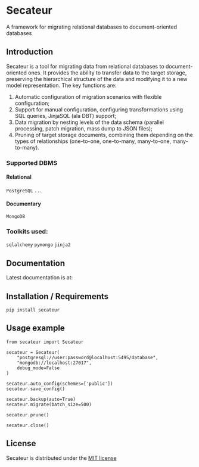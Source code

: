 # Secateur
A framework for migrating relational databases to document-oriented databases

## Introduction
Secateur is a tool for migrating data from relational databases to document-oriented ones.
It provides the ability to transfer data to the target storage, preserving the hierarchical structure of the data and modifying it to a new model representation.
The key functions are:
1. Automatic configuration of migration scenarios with flexible configuration;
2. Support for manual configuration, configuring transformations using SQL queries, JinjaSQL (ala DBT) support;
3. Data migration by nesting levels of the data schema (parallel processing, patch migration, mass dump to JSON files);
4. Pruning of target storage documents, combining them depending on the types of relationships (one-to-one, one-to-many, many-to-one, many-to-many).

### Supported DBMS
#### Relational
`PostgreSQL` `...`

#### Documentary
`MongoDB`

### Toolkits used:
`sqlalchemy` `pymongo` `jinja2`

## Documentation
Latest documentation is at:

## Installation / Requirements
`pip install secateur`

## Usage example
```
from secateur import Secateur

secateur = Secateur(
    "postgresql://user:password@localhost:5495/database",
    "mongodb://localhost:27017",
    debug_mode=False
)

secateur.auto_config(schemes=['public'])
secateur.save_config()

secateur.backup(auto=True)
secateur.migrate(batch_size=500)

secateur.prune()

secateur.close()
```

## License
Secateur is distributed under the [MIT license](https://www.opensource.org/licenses/mit-license.php)